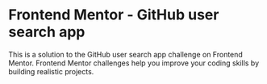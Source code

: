 # Frontend Mentor - GitHub user search app

This is a solution to the GitHub user search app challenge on Frontend Mentor. Frontend Mentor challenges help you improve your coding skills by building realistic projects.


